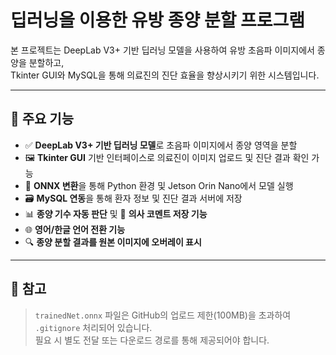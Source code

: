 
# 딥러닝을 이용한 유방 종양 분할 프로그램

본 프로젝트는 DeepLab V3+ 기반 딥러닝 모델을 사용하여 유방 초음파 이미지에서 종양을 분할하고,  
Tkinter GUI와 MySQL을 통해 의료진의 진단 효율을 향상시키기 위한 시스템입니다.

---

## 📌 주요 기능

- ✅ **DeepLab V3+ 기반 딥러닝 모델**로 초음파 이미지에서 종양 영역을 분할
- 🖼️ **Tkinter GUI** 기반 인터페이스로 의료진이 이미지 업로드 및 진단 결과 확인 가능
- 🔄 **ONNX 변환**을 통해 Python 환경 및 Jetson Orin Nano에서 모델 실행
- 🗃️ **MySQL 연동**을 통해 환자 정보 및 진단 결과 서버에 저장
- 📊 **종양 기수 자동 판단** 및 📝 **의사 코멘트 저장 기능**
- 🌐 **영어/한글 언어 전환 기능**
- 🔍 **종양 분할 결과를 원본 이미지에 오버레이 표시**

---

## 💾 참고

> `trainedNet.onnx` 파일은 GitHub의 업로드 제한(100MB)을 초과하여 `.gitignore` 처리되어 있습니다.  
> 필요 시 별도 전달 또는 다운로드 경로를 통해 제공되어야 합니다.
